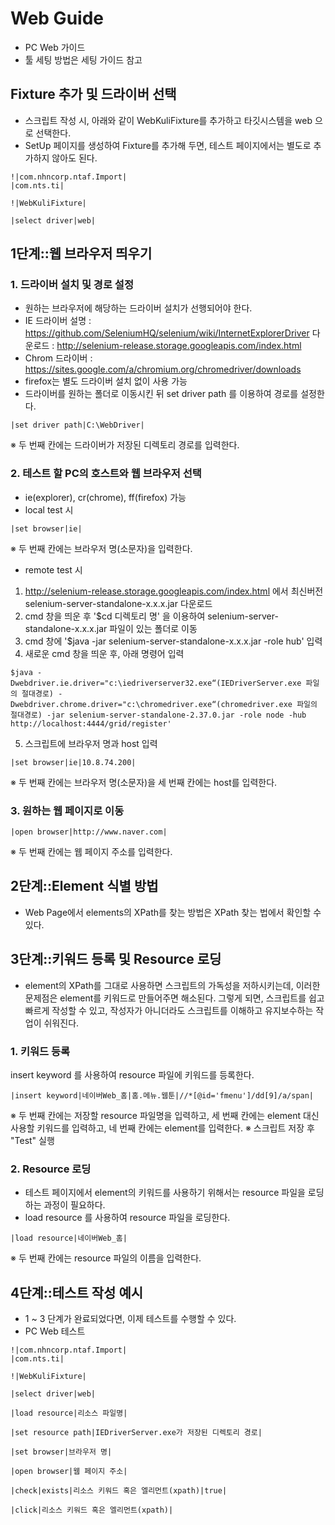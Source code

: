# Web Guide
 * PC Web 가이드
 * 툴 세팅 방법은 세팅 가이드 참고

## Fixture 추가 및 드라이버 선택
 * 스크립트 작성 시, 아래와 같이 WebKuliFixture를 추가하고 타깃시스템을 web 으로 선택한다.
 * SetUp 페이지를 생성하여 Fixture를 추가해 두면, 테스트 페이지에서는 별도로 추가하지 않아도 된다.

```
!|com.nhncorp.ntaf.Import|
|com.nts.ti|

!|WebKuliFixture|

|select driver|web|
```

## 1단계::웹 브라우저 띄우기

### 1. 드라이버 설치 및 경로 설정
 * 원하는 브라우저에 해당하는 드라이버 설치가 선행되어야 한다.
 * IE 드라이버
 설명 : https://github.com/SeleniumHQ/selenium/wiki/InternetExplorerDriver
 다운로드 : http://selenium-release.storage.googleapis.com/index.html
 * Chrom 드라이버 : https://sites.google.com/a/chromium.org/chromedriver/downloads
 * firefox는 별도 드라이버 설치 없이 사용 가능
 * 드라이버를 원하는 폴더로 이동시킨 뒤 set driver path 를 이용하여 경로를 설정한다.

```
|set driver path|C:\WebDriver|
```
※ 두 번째 칸에는 드라이버가 저장된 디렉토리 경로를 입력한다.

### 2. 테스트 할 PC의 호스트와 웹 브라우저 선택
 * ie(explorer), cr(chrome), ff(firefox) 가능 
 * local test 시

```
|set browser|ie|
```
※ 두 번째 칸에는 브라우저 명(소문자)을 입력한다.

 * remote test 시
1) http://selenium-release.storage.googleapis.com/index.html 에서 최신버전 selenium-server-standalone-x.x.x.jar 다운로드 
2) cmd 창을 띄운 후 '$cd 디렉토리 명' 을 이용하여 selenium-server-standalone-x.x.x.jar 파일이 있는 폴더로 이동
3) cmd 창에 '$java -jar selenium-server-standalone-x.x.x.jar -role hub' 입력
4) 새로운 cmd 창을 띄운 후, 아래 명령어 입력

```
$java -Dwebdriver.ie.driver="c:\iedriverserver32.exe“(IEDriverServer.exe 파일의 절대경로) -Dwebdriver.chrome.driver="c:\chromedriver.exe“(chromedriver.exe 파일의 절대경로) -jar selenium-server-standalone-2.37.0.jar -role node -hub http://localhost:4444/grid/register'
```
5) 스크립트에 브라우저 명과 host 입력

```
|set browser|ie|10.8.74.200|
```
※ 두 번째 칸에는 브라우저 명(소문자)을 세 번째 칸에는 host를 입력한다.

### 3. 원하는 웹 페이지로 이동

```
|open browser|http://www.naver.com|
```
※ 두 번째 칸에는 웹 페이지 주소를 입력한다.

## 2단계::Element 식별 방법
 * Web Page에서 elements의 XPath를 찾는 방법은 XPath 찾는 법에서 확인할 수 있다.

## 3단계::키워드 등록 및 Resource 로딩
 * element의 XPath를 그대로 사용하면 스크립트의 가독성을 저하시키는데, 이러한 문제점은 element를 키워드로 만들어주면 해소된다. 그렇게 되면, 스크립트를 쉽고 빠르게 작성할 수 있고, 작성자가 아니더라도 스크립트를 이해하고 유지보수하는 작업이 쉬워진다.

### 1. 키워드 등록
insert keyword 를 사용하여 resource 파일에 키워드를 등록한다.

```
|insert keyword|네이버Web_홈|홈.메뉴.웹툰|//*[@id='fmenu']/dd[9]/a/span|
```
※ 두 번째 칸에는 저장할 resource 파일명을 입력하고, 세 번째 칸에는 element 대신 사용할 키워드를 입력하고, 네 번째 칸에는 element를 입력한다.
※ 스크립트 저장 후 "Test" 실행

### 2. Resource 로딩
 * 테스트 페이지에서 element의 키워드를 사용하기 위해서는 resource 파일을 로딩하는 과정이 필요하다.
 * load resource 를 사용하여 resource 파일을 로딩한다.

```
|load resource|네이버Web_홈|
```
※ 두 번째 칸에는 resource 파일의 이름을 입력한다.

## 4단계::테스트 작성 예시
 * 1 ~ 3 단계가 완료되었다면, 이제 테스트를 수행할 수 있다.
 * PC Web 테스트

```
!|com.nhncorp.ntaf.Import|
|com.nts.ti|

!|WebKuliFixture|

|select driver|web|

|load resource|리소스 파일명|

|set resource path|IEDriverServer.exe가 저장된 디렉토리 경로|

|set browser|브라우저 명|

|open browser|웹 페이지 주소|

|check|exists|리소스 키워드 혹은 엘리먼트(xpath)|true|

|click|리소스 키워드 혹은 엘리먼트(xpath)|
```
